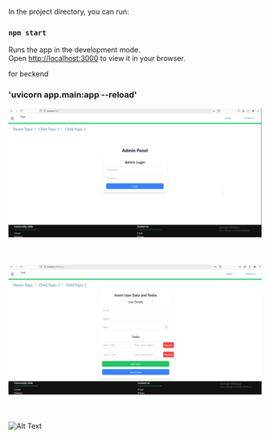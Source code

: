 In the project directory, you can run:

### `npm start`

Runs the app in the development mode.\
Open [http://localhost:3000](http://localhost:3000) to view it in your browser.


for beckend
### 'uvicorn app.main:app --reload'

![Alt Text](https://github.com/salim943/react-fastapi-admin-dashboard/blob/main/admin.png)
<br/><br/><br/><br/>
![Alt Text](https://github.com/salim943/react-fastapi-admin-dashboard/blob/main/todos.png)
<br/><br/><br/><br/>
![Alt Text](https://github.com/salim943/react-fastapi-admin-dashboard/blob/main/todo_with-data.png)
